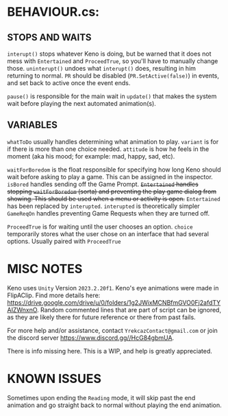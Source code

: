 # BEHAVIOUR.cs:
## STOPS AND WAITS
`interupt()` stops whatever Keno is doing, but be warned that it does not mess with `Entertained` and `ProceedTrue`, so you'll have to manually change those.
`uninterupt()` undoes what `interupt()` does, resulting in him returning to normal. `PR` should be disabled (`PR.SetActive(false)`) in events, and set back to active once the event ends.

`pause()` is responsible for the main wait in `update()` that makes the system wait before playing the next automated animation(s).

## VARIABLES
`whatToDo` usually handles determining what animation to play. `variant` is for if there is more than one choice needed.
`attitude` is how he feels in the moment (aka his mood; for example: mad, happy, sad, etc).

`waitForBoredom` is the float responsible for specifying how long Keno should wait before asking to play a game. This can be assigned in the inspector.
`isBored` handles sending off the Game Prompt.
~~`Entertained` handles stopping `waitForBoredom` (sorta) and preventing the play game dialog from showing. This should be used when a menu or activity is open.~~ `Entertained` has been replaced by `interupted`. `interupted` is theoretically simpler
`GameReqOn` handles preventing Game Requests when they are turned off.

`ProceedTrue` is for waiting until the user chooses an option.
`choice` temporarily stores what the user chose on an interface that had several options. Usually paired with `ProceedTrue`

# MISC NOTES
Keno uses `Unity` Version `2023.2.20f1`.
Keno's eye animations were made in FlipAClip. Find more details here: https://drive.google.com/drive/u/0/folders/1g2JWixMCNBfmGVO0Fj2afdTYAIZWnxnO.
Random commented lines that are part of script can be ignored, as they are likely there for future reference or there from past fails.

For more help and/or assistance, contact `YrekcazContact@gmail.com` or join the discord server https://www.discord.gg//HcG84gbmUA.

There is info missing here. This is a WIP, and help is greatly appreciated.

# KNOWN ISSUES
Sometimes upon ending the `Reading` mode, it will skip past the end animation and go straight back to normal without playing the end animation.

